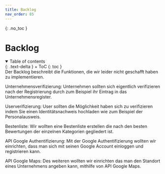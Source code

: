 ```yaml
---
title: Backlog
nav_order: 85
---
```



{: .no_toc }


# Backlog

<details open markdown="block">
{: .text-delta }
<summary>Table of contents</summary>
+ ToC
{: toc }
</details>
Der Backlog beschreibt die Funktionen, die wir leider nicht geschafft haben zu implementieren. 

Unternehmensverifizierung: Unternehmen sollten sich eigentlich verifizieren nach der Registrierung durch zum Beispiel ihr Eintrag in das Unternehmensregister.

Userverifizierung: User sollten die Möglichkeit haben sich zu verifizieren indem Sie einen Identitätsnachweis hochladen wie zum Beispiel der Personalausweis.

Bestenliste: Wir wollten eine Bestenliste erstellen die nach den besten Bewertungen der einzelnen Kategorien gegliedert ist.

API Google Authentifizierung: Mit der Google Authentifizierung wollten wir einrichten, dass man sich mit seinen Google Account einloggen und registrieren kann.

API Google Maps: Des weiteren wollten wir einrichten das man den Standort eines Unternehmens angeben kann, mithilfe von API Google Maps.

